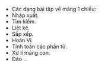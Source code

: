 - Các dạng bài tập về mảng 1 chiều:
- Nhập xuất.
- Tìm kiếm.
- Liệt kê.
- Sắp xếp.
- Hoán Vị
- Tính toán các phần tử.
- Xử lí mảng con.
- Đảo ...
